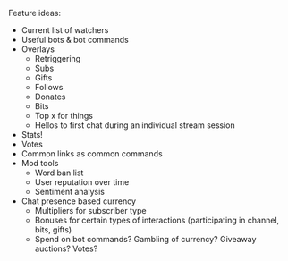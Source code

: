 Feature ideas:

* Current list of watchers
* Useful bots & bot commands
* Overlays
  * Retriggering
  * Subs
  * Gifts
  * Follows
  * Donates
  * Bits
  * Top x for things
  * Hellos to first chat during an individual stream session
* Stats!
* Votes
* Common links as common commands
* Mod tools
  * Word ban list
  * User reputation over time
  * Sentiment analysis
* Chat presence based currency
  * Multipliers for subscriber type
  * Bonuses for certain types of interactions (participating in channel, bits, gifts)
  * Spend on bot commands? Gambling of currency? Giveaway auctions? Votes?
